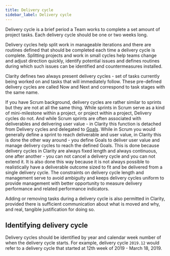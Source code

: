```yaml
---
title: Delivery cycle
sidebar_label: Delivery cycle
---
```


Delivery cycle is a brief period a Team works to complete a set amount of project tasks. Each delivery cycle should be one or two weeks long.

Delivery cycles help split work in manageable iterations and there are routines defined that should be completed each time a delivery cycle is complete. Splitting projects and work in small cycles help teams change and adjust direction quickly, identify potential issues and defines routines during which such issues can be identified and countermeasures installed.

Clarity defines two always present delivery cycles - set of tasks currently being worked on and tasks that will immediately follow. These pre-defined delivery cycles are called Now and Next and correspond to task stages with the same name.

If you have Scrum background, delivery cycles are rather similar to sprints but they are not at all the same thing. While sprints in Scrum serve as a kind of mini-milestone within a project, or project within a project, Delivery cycles do not. And while Scrum sprints are often associated with deliverables and delivering user value - in Clarity this function is detached from Delivery cycles and delegated to [Goals](work-organization.md#goal). While in Scrum you would generally define a sprint to reach deliverable and user value, in Clarity this is done the other way around - you define Goals to deliver user value and manage delivery cycles to reach the defined Goals. This is done because delivery cycles in Clarity are always fixed length and always continuous, one after another - you can not cancel a delivery cycle and you can not extend it. It is also done this way because it is not always possible to realistically have a deliverable outcome sized to fit and be delivered from a single delivery cycle. The constraints on delivery cycle length and management serve to avoid ambiguity and keeps delivery cycles uniform to provide management with better opportunity to measure delivery performance and related performance indicators.

Adding or removing tasks during a delivery cycle is also permitted in Clarity, provided there is sufficient communication about what is moved and why, and real, tangible justification for doing so.

## Identifying delivery cycle

Delivery cycles should be identified by year and calendar week number of when the delivery cycle starts. For example, delivery cycle `2019.12` would refer to a delivery cycle that started at 12th week of 2019 - March 18, 2019.
